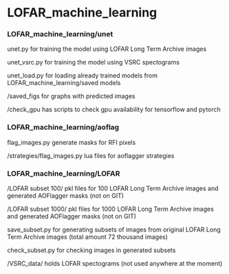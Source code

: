 # LOFAR_machine_learning

### LOFAR_machine_learning/unet

unet.py for training the model using LOFAR Long Term Archive images

unet_vsrc.py for training the model using VSRC spectograms

unet_load.py for loading already trained models from LOFAR_machine_learning/saved models

/saved_figs for graphs with predicted images

/check_gpu has scripts to check gpu availability for tensorflow and pytorch




### LOFAR_machine_learning/aoflag

flag_images.py generate masks for RFI pixels

/strategies/flag_images.py lua files for aoflagger strategies




### LOFAR_machine_learning/LOFAR

/LOFAR subset 100/ pkl files for 100 LOFAR Long Term Archive images and generated AOFlagger masks (not on GIT)

/LOFAR subset 1000/ pkl files for 1000 LOFAR Long Term Archive images and generated AOFlagger masks (not on GIT)

save_subset.py for generating subsets of images from original LOFAR Long Term Archive images (total amount 72 thousand images)

check_subset.py for checking images in generated subsets

/VSRC_data/ holds LOFAR spectograms (not used anywhere at the moment)


